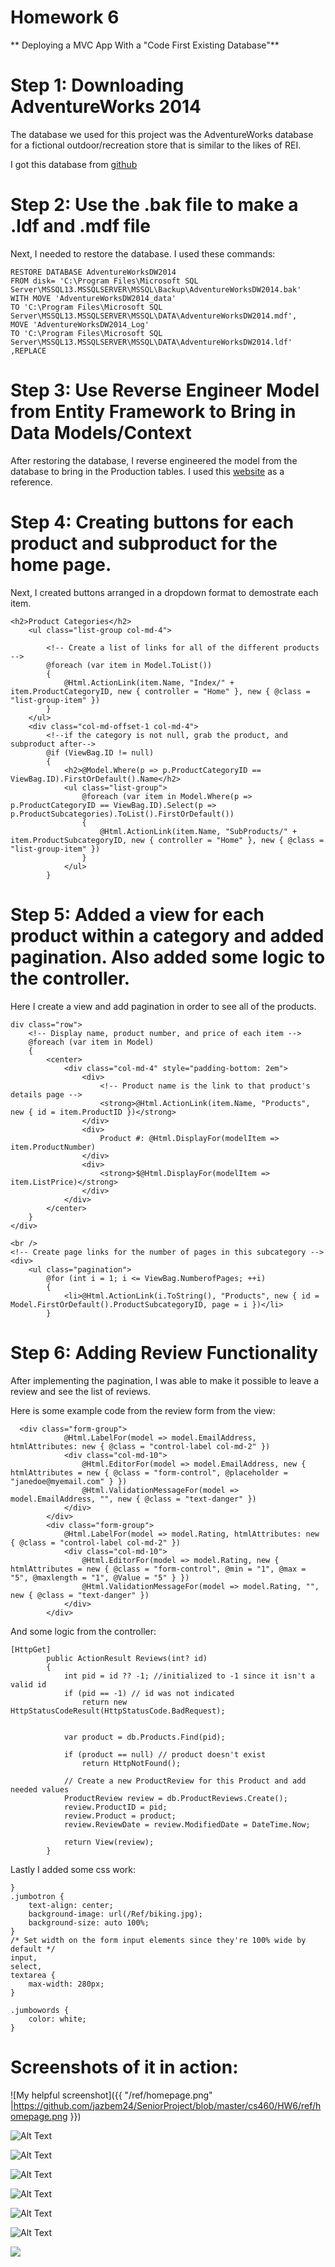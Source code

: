 # Homework 6 

** Deploying a MVC App With a "Code First Existing Database"** 

# Step 1: Downloading AdventureWorks 2014

The database we used for this project was the AdventureWorks database for a fictional outdoor/recreation store that is similar to the likes of REI. 

I got this database from [github](https://github.com/Microsoft/sql-server-samples/tree/master/samples/databases/adventure-works)

# Step 2: Use the .bak file to make a .ldf and .mdf file 

Next, I needed to restore the database. I used these commands: 

```
RESTORE DATABASE AdventureWorksDW2014
FROM disk= 'C:\Program Files\Microsoft SQL Server\MSSQL13.MSSQLSERVER\MSSQL\Backup\AdventureWorksDW2014.bak'
WITH MOVE 'AdventureWorksDW2014_data' 
TO 'C:\Program Files\Microsoft SQL Server\MSSQL13.MSSQLSERVER\MSSQL\DATA\AdventureWorksDW2014.mdf',
MOVE 'AdventureWorksDW2014_Log' 
TO 'C:\Program Files\Microsoft SQL Server\MSSQL13.MSSQLSERVER\MSSQL\DATA\AdventureWorksDW2014.ldf'
,REPLACE
```

# Step 3: Use Reverse Engineer Model from Entity Framework to Bring in Data Models/Context

After restoring the database, I reverse engineered the model from the database to bring in the Production tables. I used this [website](https://msdn.microsoft.com/en-us/library/jj200620(v=vs.113).aspx) as a reference. 

# Step 4: Creating buttons for each product and subproduct for the home page. 

Next, I created buttons arranged in a dropdown format to demostrate each item. 

```
<h2>Product Categories</h2>
    <ul class="list-group col-md-4">
       
        <!-- Create a list of links for all of the different products  -->
        @foreach (var item in Model.ToList())
        {
            @Html.ActionLink(item.Name, "Index/" + item.ProductCategoryID, new { controller = "Home" }, new { @class = "list-group-item" })
        }
    </ul>
    <div class="col-md-offset-1 col-md-4">
        <!--if the category is not null, grab the product, and subproduct after-->
        @if (ViewBag.ID != null)
        {
            <h2>@Model.Where(p => p.ProductCategoryID == ViewBag.ID).FirstOrDefault().Name</h2> 
            <ul class="list-group">
                @foreach (var item in Model.Where(p => p.ProductCategoryID == ViewBag.ID).Select(p => p.ProductSubcategories).ToList().FirstOrDefault())
                {
                    @Html.ActionLink(item.Name, "SubProducts/" + item.ProductSubcategoryID, new { controller = "Home" }, new { @class = "list-group-item" })
                }
            </ul>
        }
```

# Step 5: Added a view for each product within a category and added pagination. Also added some logic to the controller. 

Here I create a view and add pagination in order to see all of the products. 

```
div class="row">
    <!-- Display name, product number, and price of each item -->
    @foreach (var item in Model)
    {
        <center>
            <div class="col-md-4" style="padding-bottom: 2em">
                <div>
                    <!-- Product name is the link to that product's details page -->
                    <strong>@Html.ActionLink(item.Name, "Products", new { id = item.ProductID })</strong>
                </div>
                <div>
                    Product #: @Html.DisplayFor(modelItem => item.ProductNumber)
                </div>
                <div>
                    <strong>$@Html.DisplayFor(modelItem => item.ListPrice)</strong>
                </div>
            </div>
        </center>
    }
</div>
```
```
<br />
<!-- Create page links for the number of pages in this subcategory -->
<div>
    <ul class="pagination">
        @for (int i = 1; i <= ViewBag.NumberofPages; ++i)
        {
            <li>@Html.ActionLink(i.ToString(), "Products", new { id = Model.FirstOrDefault().ProductSubcategoryID, page = i })</li>
        }

```
# Step 6: Adding Review Functionality 

After implementing the pagination, I was able to make it possible to leave a review and see the list of reviews. 

Here is some example code from the review form from the view: 
```
  <div class="form-group">
            @Html.LabelFor(model => model.EmailAddress, htmlAttributes: new { @class = "control-label col-md-2" })
            <div class="col-md-10">
                @Html.EditorFor(model => model.EmailAddress, new { htmlAttributes = new { @class = "form-control", @placeholder = "janedoe@myemail.com" } })
                @Html.ValidationMessageFor(model => model.EmailAddress, "", new { @class = "text-danger" })
            </div>
        </div>
        <div class="form-group">
            @Html.LabelFor(model => model.Rating, htmlAttributes: new { @class = "control-label col-md-2" })
            <div class="col-md-10">
                @Html.EditorFor(model => model.Rating, new { htmlAttributes = new { @class = "form-control", @min = "1", @max = "5", @maxlength = "1", @Value = "5" } })
                @Html.ValidationMessageFor(model => model.Rating, "", new { @class = "text-danger" })
            </div>
        </div>

```
And some logic from the controller: 
```
[HttpGet]
        public ActionResult Reviews(int? id)
        {
            int pid = id ?? -1; //initialized to -1 since it isn't a valid id 
            if (pid == -1) // id was not indicated
                return new HttpStatusCodeResult(HttpStatusCode.BadRequest);


            var product = db.Products.Find(pid);

            if (product == null) // product doesn't exist
                return HttpNotFound();

            // Create a new ProductReview for this Product and add needed values
            ProductReview review = db.ProductReviews.Create();
            review.ProductID = pid;
            review.Product = product;
            review.ReviewDate = review.ModifiedDate = DateTime.Now;

            return View(review);
        }

```

Lastly I added some css work: 

```
}
.jumbotron {
    text-align: center;
    background-image: url(/Ref/biking.jpg);
    background-size: auto 100%;
}
/* Set width on the form input elements since they're 100% wide by default */
input,
select,
textarea {
    max-width: 280px;
}

.jumbowords {
    color: white;
}
```

# Screenshots of it in action: 

![My helpful screenshot]({{ "/ref/homepage.png" |https://github.com/jazbem24/SeniorProject/blob/master/cs460/HW6/ref/homepage.png }})

![Alt Text](https://github.com/jazbem24/SeniorProject/blob/master/cs460/HW6/ref/homepage.png)

![Alt Text](https://github.com/jazbem24/SeniorProject/blob/master/cs460/HW6/ref/Components.png)

![Alt Text](https://github.com/jazbem24/SeniorProject/blob/master/cs460/HW6/ref/Handlebars.png)

![Alt Text](https://github.com/jazbem24/SeniorProject/blob/master/cs460/HW6/ref/pageDisplay.png)


![Alt Text](https://github.com/jazbem24/SeniorProject/blob/master/cs460/HW6/ref/singleproduct.png)


![Alt Text](https://github.com/jazbem24/SeniorProject/blob/master/cs460/HW6/ref/writeareview.png)

<img src="{{ site.baseurl }}/assets/img/hp_narrators.png">

